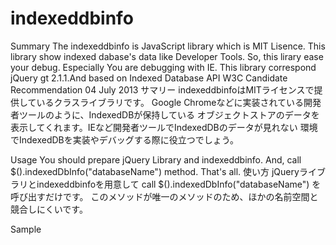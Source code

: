 ﻿indexeddbinfo
=============

Summary
The indexeddbinfo is JavaScript library which is MIT Lisence.
This library show indexed dabase's data like Developer Tools.
So, this lirary ease your debug. Especially You are debugging with IE.
This library correspond jQuery gt 2.1.1.And based on Indexed Database API W3C Candidate Recommendation 04 July 2013
サマリー
indexeddbinfoはMITライセンスで提供しているクラスライブラリです。
Google Chromeなどに実装されている開発者ツールのように、IndexedDBが保持している
オブジェクトストアのデータを表示してくれます。IEなど開発者ツールでIndexedDBのデータが見れない
環境でIndexedDBを実装やデバッグする際に役立つでしょう。

Usage
You should prepare jQuery Library and indexeddbinfo.
And, call $().indexedDbInfo("databaseName") method.
That's  all.
使い方
jQueryライブラリとindexeddbinfoを用意して
call $().indexedDbInfo("databaseName") を呼び出すだけです。
このメソッドが唯一のメソッドのため、ほかの名前空間と競合しにくいです。

Sample
<script src="jquery-2.1.1.js"></script>
<script src="indexeddbinfo.js"></script>
<script>$().indexedDbInfo("databaseName");</script>